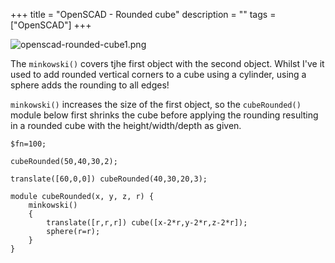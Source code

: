 +++
title = "OpenSCAD - Rounded cube"
description = ""
tags = ["OpenSCAD"]
+++

![openscad-rounded-cube1.png](/img/snippets/openscad-rounded-cube1.png)

The `minkowski()` covers tjhe first object with the second object. Whilst I've it used to add rounded vertical corners to a cube using a cylinder, using a sphere adds the rounding to all edges!

`minkowski()` increases the size of the first object, so the `cubeRounded()` module below first shrinks the cube before applying the rounding resulting in a rounded cube with the height/width/depth as given.


```
$fn=100;

cubeRounded(50,40,30,2);

translate([60,0,0]) cubeRounded(40,30,20,3);

module cubeRounded(x, y, z, r) {
    minkowski()
    {
        translate([r,r,r]) cube([x-2*r,y-2*r,z-2*r]);
        sphere(r=r);
    }
}

```
